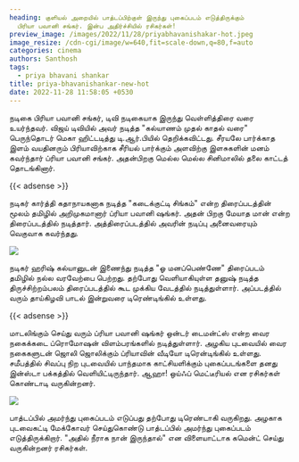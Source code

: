 ```yaml
---
heading: குளியல் அறையில் பாத்டப்பிற்குள் இருந்து புகைப்படம் எடுத்திருக்கும்
  பிரியா பவானி சங்கர். இன்ப அதிர்ச்சியில் ரசிகர்கள்!
preview_image: /images/2022/11/28/priyabhavanishakar-hot.jpeg
image_resize: /cdn-cgi/image/w=640,fit=scale-down,q=80,f=auto
categories: cinema
authors: Santhosh
tags:
  - priya bhavani shankar
title: priya-bhavanishankar-new-hot
date: 2022-11-28 11:58:05 +0530
---
```

நடிகை பிரியா பவானி சங்கர், டிவி நடிகையாக இருந்து வெள்ளித்திரை வரை உயர்ந்தவர். விஜய் டிவியில் அவர் நடித்த "கல்யாணம் முதல் காதல் வரை" பெருந்தொடர் மெகா ஹிட்டடித்து டி.ஆர்.பியில் தெறிக்கவிட்டது. சீரயலே பார்க்காத இளம் வயதினரும் பிரியாவிற்காக சீரியல் பார்க்கும் அளவிற்கு இளசுகளின் மனம் கவர்ந்தார் ப்ரியா பவானி சங்கர். அதன்பிறகு மெல்ல மெல்ல சினிமாலில் தலை காட்டத் தொடங்கினார். 

{{< adsense >}}


நடிகர் கார்த்தி கதாநாயகனாக நடித்த "கடைக்குட்டி சிங்கம்" என்ற திரைப்படத்தின் மூலம் தமிழில் அறிமுகமானார் ப்ரியா பவானி ஷங்கர். அதன் பிறகு மேயாத மான் என்ற  திரைப்படத்தில் நடித்தார். அத்திரைப்படத்தில் அவரின் நடிப்பு அனைவரையும் வெகுவாக கவர்ந்தது.


![](/images/2022/11/28/priya-bhavanishankar-new-hot.jpeg)

நடிகர் ஹரிஷ் கல்யானுடன் இணைந்து நடித்த "ஓ மனப்பெண்ணே" திரைப்படம் தமிழில் நல்ல வரவேற்பை பெற்றது. தற்போது வெளியாகியுள்ள தனுஷ் நடித்த திருச்சிற்றம்பலம் திரைப்படத்தில் கூட முக்கிய வேடத்தில் நடித்துள்ளார். அப்படத்தில்  வரும் தாய்கிழவி பாடல் இன்றுவரை டிரெண்டிங்கில் உள்ளது.

{{< adsense >}}


மாடலிங்கும் செய்து வரும் ப்ரியா பவானி ஷங்கர் ஒன்டர் டைமன்ட்ஸ் என்ற வைர நகைக்கடை ப்ரொமோஷன் விளம்பரங்களில் நடித்துள்ளார். அழகிய புடவையில் வைர நகைகளுடன் ஜொலி ஜொலிக்கும் ப்ரியாவின் வீடியோ டிரென்டிங்கில் உள்ளது. சமீபத்தில் சிவப்பு நிற புடவையில் பாந்தமாக காட்சியளிக்கும் புகைப்படங்களை தனது இன்ஸ்டா பக்கத்தில் வெளியிட்டிருந்தார். ஆஹா! ஒய்ஃப் மெட்டீரியல் என ரசிகர்கள் கொண்டாடி வருகின்றனர்.


![](/images/2022/11/28/priya-bhavanishankar-new-hot2.jpeg)

பாத்டப்பில் அமர்ந்து புகைப்படம் எடுப்பது தற்போது டிரெண்டாகி வருகிறது. அழகாக புடவைகட்டி மேக்கோவர் செய்துகொண்டு பாத்டப்பில் அமர்ந்து புகைப்படம் எடுத்திருக்கிறார். "அதில் நீராக நான் இருந்தால்" என விளையாட்டாக கமென்ட் செய்து வருகின்றனர் ரசிகர்கள்.